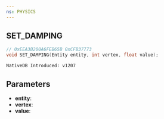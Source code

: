 ```yaml
---
ns: PHYSICS
---
```

## SET_DAMPING

```c
// 0xEEA3B200A6FEB65B 0xCFB37773
void SET_DAMPING(Entity entity, int vertex, float value);
```

```
NativeDB Introduced: v1207
```

## Parameters
* **entity**:
* **vertex**:
* **value**:
